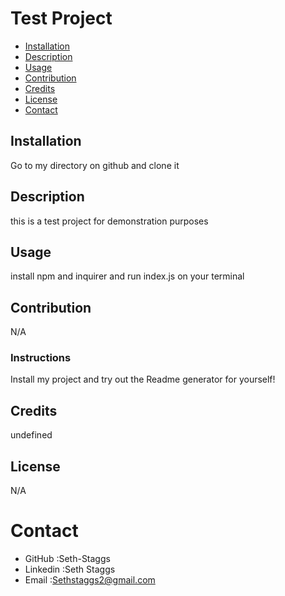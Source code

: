 # Test Project
* [Installation](#installation)
* [Description](#description)
* [Usage](#usage)
* [Contribution](#contribution)
* [Credits](#credits)
* [License](#license)
* [Contact](#contact)
## Installation
Go to my directory on github and clone it
## Description
this is a test project for demonstration purposes
## Usage
install npm and inquirer and run index.js on your terminal
## Contribution
N/A
### Instructions
Install my project and try out the Readme generator for yourself!
## Credits
undefined
## License
N/A
    
# Contact
* GitHub :Seth-Staggs
* Linkedin :Seth Staggs
* Email :Sethstaggs2@gmail.com